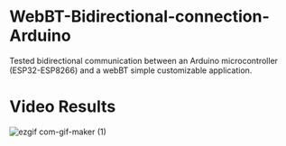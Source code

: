 # WebBT-Bidirectional-connection-Arduino
Tested bidirectional communication between an Arduino microcontroller (ESP32-ESP8266) and a webBT simple customizable application.

# Video Results
![ezgif com-gif-maker (1)](https://user-images.githubusercontent.com/63125253/111864435-32ad8e00-8961-11eb-823d-828d4302a0d6.gif)

